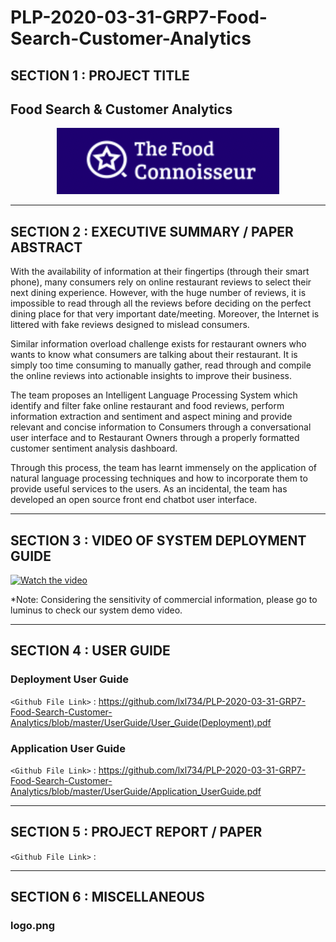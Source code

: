 # PLP-2020-03-31-GRP7-Food-Search-Customer-Analytics
## SECTION 1 : PROJECT TITLE
## Food Search & Customer Analytics

<div align=center>
<img src="Miscellaneous/system-logo.png"
     style="" />
</div>


---
## SECTION 2 : EXECUTIVE SUMMARY / PAPER ABSTRACT

With the availability of information at their fingertips (through their smart phone), many consumers rely on online restaurant reviews to select their next dining experience. However, with the huge number of reviews, it is impossible to read through all the reviews before deciding on the perfect dining place for that very important date/meeting. Moreover, the Internet is littered with fake reviews designed to mislead consumers.
 
Similar information overload challenge exists for restaurant owners who wants to know what consumers are talking about their restaurant. It is simply too time consuming to manually gather, read through and compile the online reviews into actionable insights to improve their business.
 
The team proposes an Intelligent Language Processing System which identify and filter fake online restaurant and food reviews, perform information extraction and sentiment and aspect mining and provide relevant and concise information to Consumers through a conversational user interface and to Restaurant Owners through a properly formatted customer sentiment analysis dashboard.
 
Through this process, the team has learnt immensely on the application of natural language processing techniques and how to incorporate them to provide useful services to the users. As an incidental, the team has developed an open source front end chatbot user interface.

---
## SECTION 3 : VIDEO OF SYSTEM DEPLOYMENT GUIDE

[![Watch the video](http://img.youtube.com/vi/HmR8BYN2fGQ/0.jpg)](https://youtu.be/HmR8BYN2fGQ)

*Note: Considering the sensitivity of commercial information, please go to luminus to check our system demo video.


---
## SECTION 4 : USER GUIDE
### Deployment User Guide

`<Github File Link>` : https://github.com/lxl734/PLP-2020-03-31-GRP7-Food-Search-Customer-Analytics/blob/master/UserGuide/User_Guide(Deployment).pdf

### Application User Guide

`<Github File Link>` : https://github.com/lxl734/PLP-2020-03-31-GRP7-Food-Search-Customer-Analytics/blob/master/UserGuide/Application_UserGuide.pdf

---
## SECTION 5 : PROJECT REPORT / PAPER

`<Github File Link>` :



---
## SECTION 6 : MISCELLANEOUS

### logo.png
